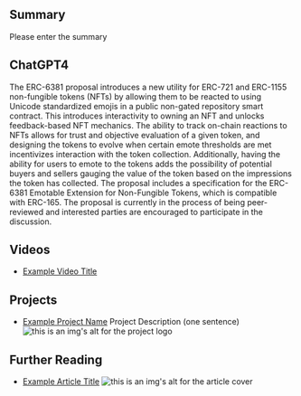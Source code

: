 ## Summary

Please enter the summary

## ChatGPT4

The ERC-6381 proposal introduces a new utility for ERC-721 and ERC-1155 non-fungible tokens (NFTs) by allowing them to be reacted to using Unicode standardized emojis in a public non-gated repository smart contract. This introduces interactivity to owning an NFT and unlocks feedback-based NFT mechanics. The ability to track on-chain reactions to NFTs allows for trust and objective evaluation of a given token, and designing the tokens to evolve when certain emote thresholds are met incentivizes interaction with the token collection. Additionally, having the ability for users to emote to the tokens adds the possibility of potential buyers and sellers gauging the value of the token based on the impressions the token has collected. The proposal includes a specification for the ERC-6381 Emotable Extension for Non-Fungible Tokens, which is compatible with ERC-165. The proposal is currently in the process of being peer-reviewed and interested parties are encouraged to participate in the discussion.

## Videos

- [Example Video Title](https://www.youtube.com/watch?v=TDGq4aeevgY)

## Projects

- [Example Project Name](https://xxxx.xxx/xxxxx) Project Description (one sentence) ![this is an img's alt for the project logo](https://xxxx.xxx/project-logo.xxx)

## Further Reading

- [Example Article Title](https://xxxx.xxx/xxxxx) ![this is an img's alt for the article cover](https://xxxx.xxx/article-cover.xxx)
